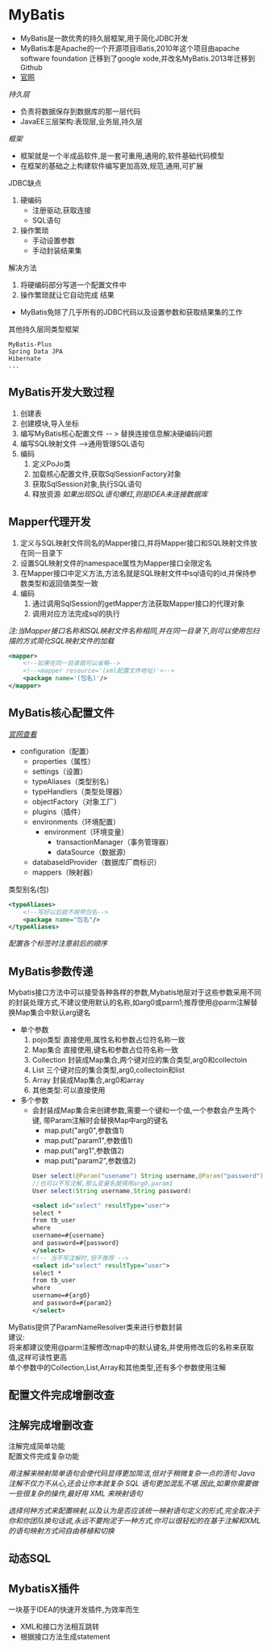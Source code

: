 # MyBatis

- MyBatis是一款优秀的持久层框架,用于简化JDBC开发
- MyBatis本是Apache的一个开源项目iBatis,2010年这个项目由apache software foundation 迁移到了google xode,并改名MyBatis.2013年迁移到Github
- [官网](https://mybatis.org/mybatis-3/zh/index.html)

*持久层*
- 负责将数据保存到数据库的那一层代码
- JavaEE三层架构:表现层,业务层,持久层

*框架*
- 框架就是一个半成品软件,是一套可重用,通用的,软件基础代码模型
- 在框架的基础之上构建软件编写更加高效,规范,通用,可扩展

JDBC缺点
1. 硬编码
    - 注册驱动,获取连接
    - SQL语句
2. 操作繁琐
    - 手动设置参数
    - 手动封装结果集

解决方法
1. 将硬编码部分写道一个配置文件中
2. 操作繁琐就让它自动完成
结果
- MyBatis免除了几乎所有的JDBC代码以及设置参数和获取结果集的工作

其他持久层同类型框架

    MyBatis-Plus
    Spring Data JPA
    Hibernate
    ...

## MyBatis开发大致过程
1. 创建表
2. 创建模块,导入坐标
3. 编写MyBatis核心配置文件 -- > 替换连接信息解决硬编码问题
4. 编写SQL映射文件 -->通用管理SQL语句
5. 编码
   1. 定义PoJo类
   2. 加载核心配置文件,获取SqlSessionFactory对象
   3. 获取SqlSession对象,执行SQL语句
   4. 释放资源 
*如果出现SQL语句爆红,则是IDEA未连接数据库*
## Mapper代理开发
1.  定义与SQL映射文件同名的Mapper接口,并将Mapper接口和SQL映射文件放在同一目录下
2.  设置SQL映射文件的namespace属性为Mapper接口全限定名
3.  在Mapper接口中定义方法,方法名就是SQL映射文件中sql语句的id,并保持参数类型和返回值类型一致
4.  编码
    1.  通过调用SqlSession的getMapper方法获取Mapper接口的代理对象
    2.  调用对应方法完成sql的执行

*注:当Mapper接口名称和SQL映射文件名称相同,并在同一目录下,则可以使用包扫描的方式简化SQL映射文件的加载*
```xml
<mapper>
    <!--如果在同一目录就可以省略-->
    <!--<mapper resource='(xml配置文件地址)'>-->
    <package name='(包名)'/>
</mapper>
```
## MyBatis核心配置文件
*[官网查看](https://mybatis.org/mybatis-3/zh/configuration.html)*

* configuration（配置）
  * properties（属性）
  * settings（设置）
  * typeAliases（类型别名）
  * typeHandlers（类型处理器）
  * objectFactory（对象工厂）
  * plugins（插件）
  * environments（环境配置）
    * environment（环境变量）
      * transactionManager（事务管理器）
      * dataSource（数据源）
  * databaseIdProvider（数据库厂商标识）
  * mappers（映射器）  

类型别名(包)
```xml
<typeAliases>
    <!--写好以后就不用带包名-->
    <package name="包名"/>
</typeAliases>
```    

*配置各个标签时注意前后的顺序*
## MyBatis参数传递

Mybatis接口方法中可以接受各种各样的参数,Mybatis地层对于这些参数采用不同的封装处理方式,不建议使用默认的名称,如arg0或parm1;推荐使用@parm注解替换Map集合中默认arg键名

- 单个参数
    1. pojo类型   直接使用,属性名和参数占位符名称一致
    2. Map集合  直接使用,键名和参数占位符名称一致
    3. Collection  封装成Map集合,两个键对应的集合类型,arg0和collectoin
    4. List  三个键对应的集合类型,arg0,collectoin和list
    5. Array 封装成Map集合,arg0和array
    6. 其他类型:可以直接使用
- 多个参数
  - 会封装成Map集合来创建参数,需要一个键和一个值,一个参数会产生两个键,  带Param注解时会替换Map中arg的键名
    - map.put("arg0",参数值1)
    - map.put("param1",参数值1)
    - map.put("arg1",参数值2)
    - map.put("param2",参数值2)
    ```java
    User select(@Param("usename") String username,@Param("password") String password)
    //也可以不写注解,那么变量名就得用arg0,param1
    User select(String username,String password)
    ```
    ```xml
    <select id="select" resultType="user">
    select *
    from tb_user
    where
    username=#{username}
    and password=#{password}
    </select>
    <!-- 当不写注解时,但不推荐 -->
    <select id="select" resultType="user">
    select *
    from tb_user
    where
    username=#{arg0}
    and password=#{param2}
    </select>
    ```
MyBatis提供了ParamNameResolver类来进行参数封装  
建议:  
将来都建议使用@parm注解修改map中的默认键名,并使用修改后的名称来获取值,这样可读性更高    
单个参数中的Collection,List,Array和其他类型,还有多个参数使用注解  
## 配置文件完成增删改查


## 注解完成增删改查
注解完成简单功能  
配置文件完成复杂功能  

*用注解来映射简单语句会使代码显得更加简洁,但对于稍微复杂一点的浯句 Java 注解不仅力不从心,还会让你本就复杂 SQL 语句更加混乱不堪.因此,如果你需要做一些很复杂的操作,最好用 XML 来映射语句*  

*选择何种方式来配置映射,以及认为是否应该统一映射语句定义的形式,完全取决于你和你团队换句话说,永远不要拘泥于一种方式,你可以很轻松的在基于注解和XML的语句映射方式间自由移植和切换*
## 动态SQL

## MybatisX插件
一块基于IDEA的快速开发插件,为效率而生
* XML和接口方法相互跳转
* 根据接口方法生成statement